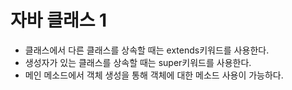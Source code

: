 # 자바 클래스 1

- 클래스에서 다른 클래스를 상속할 때는 extends키워드를 사용한다.
- 생성자가 있는 클래스를 상속할 때는 super키워드를 사용한다.
- 메인 메소드에서 객체 생성을 통해 객체에 대한 메소드 사용이 가능하다.
